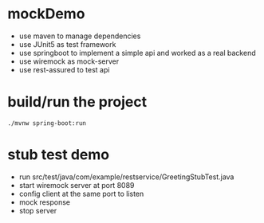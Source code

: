 # mockDemo
- use maven to manage dependencies
- use JUnit5 as test framework
- use springboot to implement a simple api and worked as a real backend
- use wiremock as mock-server
- use rest-assured to test api

# build/run the project
```./mvnw spring-boot:run```

# stub test demo
- run src/test/java/com/example/restservice/GreetingStubTest.java
 - start wiremock server at port 8089
 - config client at the same port to listen
 - mock response
 - stop server
 
